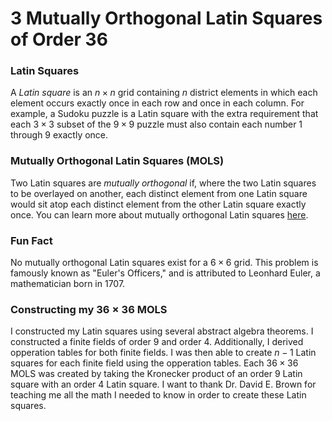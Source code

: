 # 3 Mutually Orthogonal Latin Squares of Order 36

### Latin Squares

A _Latin square_ is an $n \times n$ grid containing $n$ district elements in which each element occurs exactly once in each row and once in each column. For example, a Sudoku puzzle is a Latin square with the extra requirement that each $3 \times 3$ subset of the $9 \times 9$ puzzle must also contain each number 1 through 9 exactly once.

### Mutually Orthogonal Latin Squares (MOLS)

Two Latin squares are _mutually orthogonal_ if, where the two Latin squares to be overlayed on another, each distinct element from one Latin square would sit atop each distinct element from the other Latin square exactly once. You can learn more about mutually orthogonal Latin squares [here](https://math.libretexts.org/Bookshelves/Combinatorics_and_Discrete_Mathematics/Combinatorics_(Morris)/04%3A_Design_Theory/16%3A_Latin_Squares/16.02%3A_Mutually_Orthogonal_Latin_Squares_(MOLS)).

### Fun Fact

No mutually orthogonal Latin squares exist for a $6 \times 6$ grid. This problem is famously known as "Euler's Officers," and is attributed to Leonhard Euler, a mathematician born in 1707.

### Constructing my $36 \times 36$ MOLS 

I constructed my Latin squares using several abstract algebra theorems. I constructed a finite fields of order 9 and order 4. Additionally, I derived opperation tables for both finite fields. I was then able to create $n-1$ Latin squares for each finite field using the opperation tables. Each $36 \times 36$ MOLS was created by taking the Kronecker product of an order 9 Latin square with an order 4 Latin square. I want to thank Dr. David E. Brown for teaching me all the math I needed to know in order to create these Latin squares.
